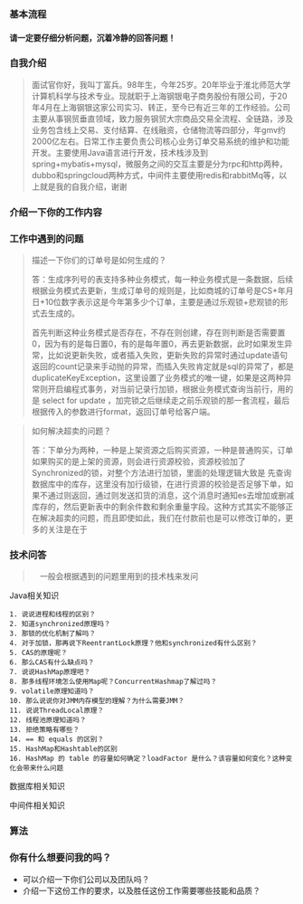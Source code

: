 

### 基本流程

#### 请一定要仔细分析问题，沉着冷静的回答问题！

### 自我介绍

> 面试官你好，我叫丁富兵。98年生，今年25岁。20年毕业于淮北师范大学计算机科学与技术专业。现就职于上海钢银电子商务股份有限公司，于20年4月在上海钢银这家公司实习、转正，至今已有近三年的工作经验。公司主要从事钢贸垂直领域，致力服务钢贸大宗商品交易全流程、全链路，涉及业务包含线上交易、支付结算、在线融资，仓储物流等四部分，年gmv约2000亿左右。日常工作主要负责公司核心业务订单交易系统的维护和功能开发。主要使用Java语言进行开发，技术栈涉及到spring+mybatis+mysql，微服务之间的交互主要是分为rpc和http两种，dubbo和springcloud两种方式，中间件主要使用redis和rabbitMq等，以上就是我的自我介绍，谢谢

### 介绍一下你的工作内容



### 工作中遇到的问题



> 描述一下你们的订单号是如何生成的？
>
> 答：生成序列号的表支持多种业务模式，每一种业务模式是一条数据，后续根据业务模式去更新，生成订单号的规则是，比如商城的订单号是CS+年月日+10位数字表示这是今年第多少个订单，主要是通过乐观锁+悲观锁的形式去生成的。
>
> 首先判断这种业务模式是否存在，不存在则创建，存在则判断是否需要置0，因为有的是每日置0，有的是每年置0，再去更新数据，此时如果发生异常，比如说更新失败，或者插入失败，更新失败的异常时通过update语句返回的count记录来手动抛的异常，而插入失败肯定就是sql的异常了，都是duplicateKeyException，这里设置了业务模式的唯一键，如果是这两种异常则开启编程式事务，对当前记录行加锁，根据业务模式查询当前行，用的是 select for update ，加完锁之后继续走之前乐观锁的那一套流程，最后根据传入的参数进行format，返回订单号给客户端。



> 如何解决超卖的问题？
>
> 答：下单分为两种，一种是上架资源之后购买资源，一种是普通购买，订单如果购买的是上架的资源，则会进行资源校验，资源校验加了Synchronized的锁，对整个方法进行加锁，里面的处理逻辑大致是 先查询数据库中的库存，这里没有加行级锁，在进行资源的校验是否足够下单，如果不通过则返回，通过则发送扣货的消息，这个消息时通知es去增加或删减库存的，然后更新表中的剩余件数和剩余重量字段。这种方式其实不能够正在解决超卖的问题，而且即使如此，我们在付款前也是可以修改订单的，更多的关注是在于





### 技术问答 

> 　一般会根据遇到的问题里用到的技术栈来发问

Java相关知识

	1. 说说进程和线程的区别？
	2. 知道synchronized原理吗？
	3. 那锁的优化机制了解吗？
	4. 对于加锁，那再说下ReentrantLock原理？他和synchronized有什么区别？
	5. CAS的原理呢？
	6. 那么CAS有什么缺点吗？
	7. 说说HashMap原理吧？
	8. 那多线程环境怎么使用Map呢？ConcurrentHashmap了解过吗？
	9. volatile原理知道吗？
	10. 那么说说你对JMM内存模型的理解？为什么需要JMM？
	11. 说说ThreadLocal原理？
	12. 线程池原理知道吗？
	13. 拒绝策略有哪些？
	14. == 和 equals 的区别？
	15. HashMap和Hashtable的区别
	16. HashMap 的 table 的容量如何确定？loadFactor 是什么？该容量如何变化？这种变化会带来什么问题

数据库相关知识



中间件相关知识



### 算法



### 你有什么想要问我的吗？

* 可以介绍一下你们公司以及团队吗？
* 介绍一下这份工作的要求，以及胜任这份工作需要哪些技能和品质？






